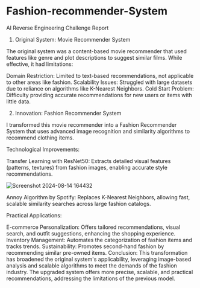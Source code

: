# Fashion-recommender-System

AI Reverse Engineering Challenge Report
1. Original System: Movie Recommender System

The original system was a content-based movie recommender that used features like genre and plot descriptions to suggest similar films. While effective, it had limitations:

Domain Restriction: Limited to text-based recommendations, not applicable to other areas like fashion.
Scalability Issues: Struggled with large datasets due to reliance on algorithms like K-Nearest Neighbors.
Cold Start Problem: Difficulty providing accurate recommendations for new users or items with little data.

2. Innovation: Fashion Recommender System

I transformed this movie recommender into a Fashion Recommender System that uses advanced image recognition and similarity algorithms to recommend clothing items.

Technological Improvements:

Transfer Learning with ResNet50: Extracts detailed visual features (patterns, textures) from fashion images, enabling accurate style recommendations.





![Screenshot 2024-08-14 164432](https://github.com/user-attachments/assets/e1306ef5-4800-42f0-a2b6-34c18cc472d5)







Annoy Algorithm by Spotify: Replaces K-Nearest Neighbors, allowing fast, scalable similarity searches across large fashion catalogs.


Practical Applications:

E-commerce Personalization: Offers tailored recommendations, visual search, and outfit suggestions, enhancing the shopping experience.
Inventory Management: Automates the categorization of fashion items and tracks trends.
Sustainability: Promotes second-hand fashion by recommending similar pre-owned items.
Conclusion:
This transformation has broadened the original system's applicability, leveraging image-based analysis and scalable algorithms to meet the demands of the fashion industry. The upgraded system offers more precise, scalable, and practical recommendations, addressing the limitations of the previous model.
